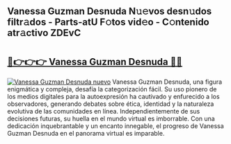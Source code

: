 ## Vanessa Guzman Desnuda N𝚞𝚎vos desn𝚞dos filtr𝚊dos - Parts-atU F𝚘tos vid𝚎o - C𝚘ntenido atr𝚊ctivo ZDEvC

# <h2><a href="http://mb48xs.tromn.icu/?c=Vanessa+Guzman+Desnuda">🔗👉👉👉 Vanessa Guzman Desnuda 🔗🔗</a></h2>

[![Vanessa Guzman Desnuda nuevo](https://i.imgur.com/pEAQMta.gif)](http://mb48xs.tromn.icu/?c=Vanessa+Guzman+Desnuda)
Vanessa Guzman Desnuda, una figura enigmática y compleja, desafía la categorización fácil. Su uso pionero de los medios digitales para la autoexpresión ha cautivado y enfurecido a los observadores, generando debates sobre ética, identidad y la naturaleza evolutiva de las comunidades en línea. Independientemente de sus decisiones futuras, su huella en el mundo virtual es imborrable. Con una dedicación inquebrantable y un encanto innegable, el progreso de Vanessa Guzman Desnuda en el panorama virtual es imparable.
